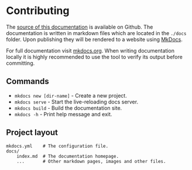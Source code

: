 # Contributing

The [source of this documentation](https://github.com/homieiot/homie5-device-profiles) is
available on Github. The documentation is written in markdown files which are located in
the `./docs` folder. Upon publishing they will be rendered to a website using
[MkDocs](https://www.mkdocs.org).

For full documentation visit [mkdocs.org](https://www.mkdocs.org). When writing documentation locally it is highly recommended to use the tool to verify its output before committing.

## Commands

* `mkdocs new [dir-name]` - Create a new project.
* `mkdocs serve` - Start the live-reloading docs server.
* `mkdocs build` - Build the documentation site.
* `mkdocs -h` - Print help message and exit.

## Project layout

    mkdocs.yml    # The configuration file.
    docs/
        index.md  # The documentation homepage.
        ...       # Other markdown pages, images and other files.
